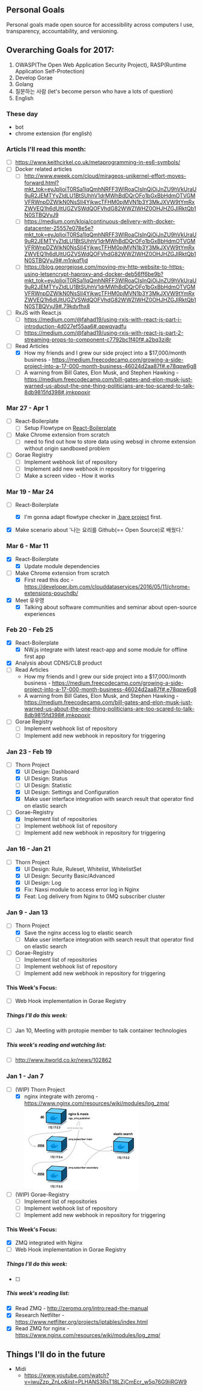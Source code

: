## Personal Goals
Personal goals made open source for accessibility across computers I use, transparency, accountability, and versioning.

## Overarching Goals for 2017:
1. OWASP(The Open Web Application Security Project), RASP(Runtime Application Self-Protection)
2. Develop Gorae
3. Golang
5. 질문하는 사람 (let's become person who have a lots of question)
6. English

### These day
- bot
- chrome extension (for english)

### Articls I'll read this month:
- [ ] https://www.keithcirkel.co.uk/metaprogramming-in-es6-symbols/
- [ ] Docker related articles
  - [ ] http://www.eweek.com/cloud/mirageos-unikernel-effort-moves-forward.html?mkt_tok=eyJpIjoiT0RSa1lqQmhNRFF3WlRoaCIsInQiOiJnZU9hVkUraU9uR2JEMTYyZldLU1BtSUhhV1drMWhBdDQrOFo1bGxBbHdmOTVGMVFRWnpDZWlkN0NsSlI4YjkwcTFHM0pjMVN1b3Y3MkJXVW9tYmRxZWVEQ1h6dUltUGZVSWdQOFVhdG82WWZIWHZ0OHJHZGJIRktQb1N0STBQVyJ9
  - [ ] https://medium.com/kloia/continuous-delivery-with-docker-datacenter-25557e078e5e?mkt_tok=eyJpIjoiT0RSa1lqQmhNRFF3WlRoaCIsInQiOiJnZU9hVkUraU9uR2JEMTYyZldLU1BtSUhhV1drMWhBdDQrOFo1bGxBbHdmOTVGMVFRWnpDZWlkN0NsSlI4YjkwcTFHM0pjMVN1b3Y3MkJXVW9tYmRxZWVEQ1h6dUltUGZVSWdQOFVhdG82WWZIWHZ0OHJHZGJIRktQb1N0STBQVyJ9#.m1nkqf1jd
  - [ ] https://blog.georgejose.com/moving-my-http-website-to-https-using-letsencrypt-haproxy-and-docker-deb56ff6be9b?mkt_tok=eyJpIjoiT0RSa1lqQmhNRFF3WlRoaCIsInQiOiJnZU9hVkUraU9uR2JEMTYyZldLU1BtSUhhV1drMWhBdDQrOFo1bGxBbHdmOTVGMVFRWnpDZWlkN0NsSlI4YjkwcTFHM0pjMVN1b3Y3MkJXVW9tYmRxZWVEQ1h6dUltUGZVSWdQOFVhdG82WWZIWHZ0OHJHZGJIRktQb1N0STBQVyJ9#.79kdyfhx8
- [ ] RxJS with React.js
  - [ ] https://medium.com/@fahad19/using-rxjs-with-react-js-part-i-introduction-4d027ef55aa6#.qpwqyadfu
  - [ ] https://medium.com/@fahad19/using-rxjs-with-react-js-part-2-streaming-props-to-component-c7792bc1f40f#.a2bq3zi8r
- [ ] Read Articles
  - [x] How my friends and I grew our side project into a $17,000/month business - https://medium.freecodecamp.com/growing-a-side-project-into-a-17-000-month-business-46024d2aa87f#.e78qpw6g8
  - [ ] A warning from Bill Gates, Elon Musk, and Stephen Hawking - https://medium.freecodecamp.com/bill-gates-and-elon-musk-just-warned-us-about-the-one-thing-politicians-are-too-scared-to-talk-8db9815fd398#.jmkppoxir

### Mar 27 - Apr 1
- [ ] React-Boilerplate
  - [ ] Setup Flowtype on [React-Boilerplate](http://github.com/rhiokim/react-boilerplate)
- [ ] Make Chrome extension from scratch
  - [ ] need to find out how to store data using websql in chrome extension without origin sandboxed problem
- [ ] Gorae Registry
  - [ ] Implement webhook list of repository
  - [ ] Implement add new webhook in repository for triggering
  - [ ] Make a screen video - How it works

### Mar 19 - Mar 24
- [ ] React-Boilerplate
  - [x] I'm gonna adapt flowtype checker in [.bare project](https://github.com/rhiokim/.bare) first.
- [x] Make scenario about '나는 요리를 Github(== Open Source)로 배웠다.'


### Mar 6 - Mar 11
- [x] React-Boilerplate
  - [x] Update module dependencies
- [ ] Make Chrome extension from scratch
  - [x] First read this doc - https://developer.ibm.com/clouddataservices/2016/05/11/chrome-extensions-pouchdb/
- [x] Meet 유우영
  - [x] Talking about software communities and seminar about open-source experiences

### Feb 20 - Feb 25
- [x] React-Boilerplate
  - [x] NW.js integrate with latest react-app and some module for offline first app
- [x] Analysis about CDNS/CLB product
- [ ] Read Articles
  - How my friends and I grew our side project into a $17,000/month business - https://medium.freecodecamp.com/growing-a-side-project-into-a-17-000-month-business-46024d2aa87f#.e78qpw6g8
  - A warning from Bill Gates, Elon Musk, and Stephen Hawking - https://medium.freecodecamp.com/bill-gates-and-elon-musk-just-warned-us-about-the-one-thing-politicians-are-too-scared-to-talk-8db9815fd398#.jmkppoxir
- [ ] Gorae Registry
  - [ ] Implement webhook list of repository
  - [ ] Implement add new webhook in repository for triggering

### Jan 23 - Feb 19
- [ ] Thorn Project
  - [x] UI Design: Dashboard
  - [x] UI Design: Status
  - [ ] UI Design: Statistic
  - [x] UI Design: Settings and Configuration
  - [x] Make user interface integration with search result that operator find on elastic search
- [ ] Gorae-Registry
  - [x] Implement list of repositories
  - [ ] Implement webhook list of repository
  - [ ] Implement add new webhook in repository for triggering

### Jan 16 - Jan 21
- [ ] Thorn Project
  - [x] UI Design: Rule, Ruleset, Whitelist, WhitelistSet
  - [x] UI Design: Security Basic/Advanced
  - [x] UI Design: Log
  - [x] Fix: Naxsi module to access error log in Nginx
  - [x] Feat: Log delivery from Nginx to 0MQ subscriber cluster

### Jan 9 - Jan 13
- [ ] Thorn Project
  - [x] Save the nginx access log to elastic search
  - [ ] Make user interface integration with search result that operator find on elastic search
- [ ] Gorae-Registry
  - [ ] Implement list of repositories
  - [ ] Implement webhook list of repository
  - [ ] Implement add new webhook in repository for triggering

#### This Week's Focus:
- [ ] Web Hook implementation in Gorae Registry

##### Things I'll do this week:
- [ ] Jan 10, Meeting with protopie member to talk container technologies

##### This week's reading and watching list:
- [ ] http://www.itworld.co.kr/news/102862

### Jan 1 - Jan 7
- [ ] (WIP) Thorn Project
  - [x] nginx integrate with zeromq - https://www.nginx.com/resources/wiki/modules/log_zmq/
  ![](media/nginx-zmq-el-small.png)
- [ ] (WIP) Gorae-Registry
  - [ ] Implement list of repositories
  - [ ] Implement webhook list of repository
  - [ ] Implement add new webhook in repository for triggering

#### This Week's Focus:
- [x] ZMQ integrated with Nginx
- [ ] Web Hook implementation in Gorae Registry

##### Things I'll do this week:
- [ ]

##### This week's reading list:
- [x] Read ZMQ - http://zeromq.org/intro:read-the-manual
- [x] Research Netfilter - https://www.netfilter.org/projects/iptables/index.html
- [x] Read ZMQ for nginx - https://www.nginx.com/resources/wiki/modules/log_zmq/

## Things I'll do in the future
- Midi
   - https://www.youtube.com/watch?v=iwuZzp_ZnLo&list=PLHANS3RsT18LZjCmEcr_w5q76G9iiRGW9
